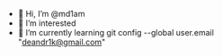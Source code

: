 - 👋 Hi, I’m @md1am
- 👀 I’m interested
- 🌱 I’m currently learning
git config --global user.email "deandr1k@gmail.com"

<!---
md1am/md1am is a ✨ special ✨ repository because its `README.md` (this file) appears on your GitHub profile.
You can click the Preview link to take a look at your changes.
--->
